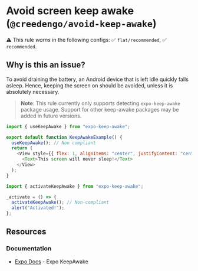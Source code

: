 # Avoid screen keep awake (`@creedengo/avoid-keep-awake`)

⚠️ This rule _warns_ in the following configs: ✅ `flat/recommended`, ✅ `recommended`.

<!-- end auto-generated rule header -->

## Why is this an issue?

To avoid draining the battery, an Android device that is left idle quickly falls asleep.
Hence, keeping the screen on should be avoided, unless it is absolutely necessary.

> **Note**: This rule currently only supports detecting `expo-keep-awake` package usage. Support for other keep-awake packages may be added in future versions.

```js
import { useKeepAwake } from "expo-keep-awake";

export default function KeepAwakeExample() {
  useKeepAwake(); // Non compliant
  return (
    <View style={{ flex: 1, alignItems: "center", justifyContent: "center" }}>
      <Text>This screen will never sleep!</Text>
    </View>
  );
}
```

```js
import { activateKeepAwake } from "expo-keep-awake";

_activate = () => {
  activateKeepAwake(); // Non-compliant
  alert("Activated!");
};
```

## Resources

### Documentation

- [Expo Docs](https://docs.expo.dev/versions/latest/sdk/keep-awake/) - Expo KeepAwake
